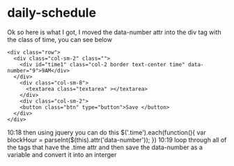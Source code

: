 # daily-schedule

Ok so here is what I got, I moved the data-number attr into the div tag with the class of time, you can see below
<!-- 9AM Timeblock  -->
    <div class="row">
      <div class="col-sm-2" class="">
        <div id="time1" class="col-2 border text-center time" data-number="9">9AM</div>
      </div>
        <div class="col-sm-8">
          <textarea class="textarea" ></textarea>
        </div>
        <div class="col-sm-2">
        <button class="btn" type="button">Save </button>
      </div>
    </div>
10:18
then using jquery you can do this
$('.time').each(function(){
      var blockHour = parseInt($(this).attr('data-number'));
    })
10:19
loop through all of the tags that have the .time attr and then save the data-number as a variable and convert it into an interger